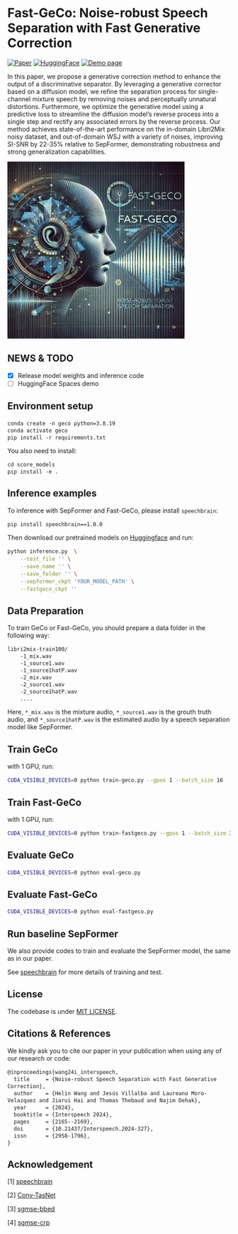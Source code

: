 # Fast-GeCo: Noise-robust Speech Separation with Fast Generative Correction
[![Paper](https://img.shields.io/badge/arXiv-2406.07461-brightgreen.svg?style=flat-square)](https://arxiv.org/pdf/2406.07461.pdf)  [![HuggingFace](https://img.shields.io/badge/%F0%9F%A4%97%20Hugging%20Face-Spaces-blue)](https://arxiv.org/pdf/2406.07461.pdf) [![Demo page](https://img.shields.io/badge/Audio_Samples-blue?logo=Github&style=flat-square)](https://fastgeco.github.io/Fast-GeCo/)

In this paper, we propose a generative correction method to enhance the output of a discriminative separator. By leveraging a generative corrector based on a diffusion model, we refine the separation process for single-channel mixture speech by removing noises and perceptually unnatural distortions. Furthermore, we optimize the generative model using a predictive loss to streamline the diffusion model’s reverse process into a single step and rectify any associated errors by the reverse process. Our method achieves state-of-the-art performance on the in-domain Libri2Mix noisy dataset, and out-of-domain WSJ with a variety of noises, improving SI-SNR by 22-35% relative to SepFormer, demonstrating robustness and strong generalization capabilities.

<img src="geco.webp" alt="Fast-GeCo Image" width="400"/>


## NEWS & TODO
- [x] Release model weights and inference code
- [ ] HuggingFace Spaces demo

## Environment setup

```
conda create -n geco python=3.8.19
conda activate geco
pip install -r requirements.txt
```

You also need to install:
```
cd score_models
pip install -e .
```

## Inference examples

To inference with SepFormer and Fast-GeCo, please install `speechbrain`:

```bash
pip install speechbrain==1.0.0
```

Then download our pretrained models on [Huggingface](https://huggingface.co/westbrook/Fast-GeCo/) and run:

```bash
python inference.py  \
    --test_file '' \
    --save_name '' \
    --save_folder '' \
    --sepformer_ckpt 'YOUR_MODEL_PATH' \
    --fastgeco_ckpt ''
```


## Data Preparation

To train GeCo or Fast-GeCo, you should prepare a data folder in the following way:

```
libri2mix-train100/
    -1_mix.wav
    -1_source1.wav
    -1_source1hatP.wav
    -2_mix.wav
    -2_source1.wav
    -2_source1hatP.wav
    ....
```

Here,  `*_mix.wav` is the mixture audio, `*_source1.wav` is the grouth truth audio, and `*_source1hatP.wav` is the estimated audio by a speech separation model like SepFormer.


## Train GeCo
with 1 GPU, run:

```bash
CUDA_VISIBLE_DEVICES=0 python train-geco.py --gpus 1 --batch_size 16
```

## Train Fast-GeCo
with 1 GPU, run:

```bash
CUDA_VISIBLE_DEVICES=0 python train-fastgeco.py --gpus 1 --batch_size 32
```

## Evaluate GeCo

```bash
CUDA_VISIBLE_DEVICES=0 python eval-geco.py
```


## Evaluate Fast-GeCo

```bash
CUDA_VISIBLE_DEVICES=0 python eval-fastgeco.py
```


## Run baseline SepFormer

We also provide codes to train and evaluate the SepFormer model, the same as in our paper.

See [speechbrain](https://github.com/speechbrain) for more details of training and test.

## License
The codebase is under [MIT LICENSE](./LICENSE). 

## Citations & References
We kindly ask you to cite our paper in your publication when using any of our research or code:

```
@inproceedings{wang24i_interspeech,
  title     = {Noise-robust Speech Separation with Fast Generative Correction},
  author    = {Helin Wang and Jesús Villalba and Laureano Moro-Velazquez and Jiarui Hai and Thomas Thebaud and Najim Dehak},
  year      = {2024},
  booktitle = {Interspeech 2024},
  pages     = {2165--2169},
  doi       = {10.21437/Interspeech.2024-327},
  issn      = {2958-1796},
}
```


## Acknowledgement

[1] [speechbrain](https://github.com/speechbrain)

[2] [Conv-TasNet](https://github.com/JusperLee/Conv-TasNet)

[3] [sgmse-bbed](https://github.com/sp-uhh/sgmse-bbed)

[4] [sgmse-crp](https://github.com/sp-uhh/sgmse_crp)
